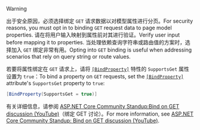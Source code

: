 > [!WARNING]
> <span data-ttu-id="152e5-101">出于安全原因，必须选择绑定 `GET` 请求数据以对模型属性进行分页。</span><span class="sxs-lookup"><span data-stu-id="152e5-101">For security reasons, you must opt in to binding `GET` request data to page model properties.</span></span> <span data-ttu-id="152e5-102">请在将用户输入映射到属性前对其进行验证。</span><span class="sxs-lookup"><span data-stu-id="152e5-102">Verify user input before mapping it to properties.</span></span> <span data-ttu-id="152e5-103">当处理依赖查询字符串或路由值的方案时，选择加入 `GET` 绑定非常有用。</span><span class="sxs-lookup"><span data-stu-id="152e5-103">Opting into `GET` binding is useful when addressing scenarios that rely on query string or route values.</span></span>
>
> <span data-ttu-id="152e5-104">若要将属性绑定在 `GET` 请求上，请将 [`[BindProperty]`](xref:Microsoft.AspNetCore.Mvc.BindPropertyAttribute) 特性的 `SupportsGet` 属性设置为 `true`：</span><span class="sxs-lookup"><span data-stu-id="152e5-104">To bind a property on `GET` requests, set the [`[BindProperty]`](xref:Microsoft.AspNetCore.Mvc.BindPropertyAttribute) attribute's `SupportsGet` property to `true`:</span></span>
>
> ```csharp
> [BindProperty(SupportsGet = true)]
> ```
>
> <span data-ttu-id="152e5-105">有关详细信息，请参阅 [ASP.NET Core Community Standup:Bind on GET discussion (YouTube)](https://www.youtube.com/watch?v=p7iHB9V-KVU&feature=youtu.be&t=54m27s)（绑定 GET 讨论）。</span><span class="sxs-lookup"><span data-stu-id="152e5-105">For more information, see [ASP.NET Core Community Standup: Bind on GET discussion (YouTube)](https://www.youtube.com/watch?v=p7iHB9V-KVU&feature=youtu.be&t=54m27s).</span></span>
